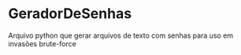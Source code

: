 # GeradorDeSenhas
Arquivo python que gerar arquivos de texto com senhas para uso em invasões brute-force
